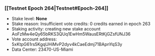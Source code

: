### [[Testnet Epoch 264|Testnet#Epoch-264]]
* Stake level: **None**
* Stake reason: Insufficient vote credits: 0 credits earned in epoch 263
* Staking activity: creating new stake account AoFzMw4eQy65bRKS3QUq1EwHm5WausERtKjGZsfUNJ36
* Vote account address: 5xKtpG61rs5KgqUHiMvP2dyv4kCaeEdmj71BApnYqS3y
* Data Center: 23470-US-Miami